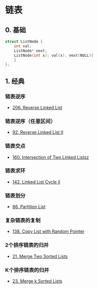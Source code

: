 # 链表

## 0. 基础

```c++
struct ListNode {
    int val;
    ListNode* next;
    ListNode(int x): val(x), next(NULL){
    }
};
```

## 1. 经典

### 链表逆序

- [206. Reverse Linked List](https://leetcode.com/problems/reverse-linked-list/description/)

### 链表逆序（任意区间）

- [92. Reverse Linked List II](https://leetcode.com/problems/reverse-linked-list-ii/description/)

### 链表交点

- [160. Intersection of Two Linked Listsz](https://leetcode.com/problems/intersection-of-two-linked-lists/description/)

### 链表求环

- [142. Linked List Cycle II](https://leetcode.com/problems/linked-list-cycle-ii/description/)

### 链表划分

- [86. Partition List](https://leetcode.com/problems/partition-list/description/)

### 复杂链表的复制

- [138. Copy List with Random Pointer](https://leetcode.com/problems/copy-list-with-random-pointer/description/)

### 2个排序链表的归并

- [21. Merge Two Sorted Lists](https://leetcode.com/problems/merge-two-sorted-lists/description/)


### K个排序链表的归并

- [23. Merge k Sorted Lists](https://leetcode.com/problems/merge-k-sorted-lists/description/)
